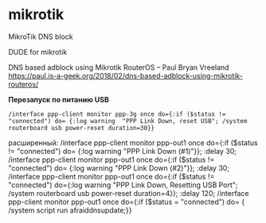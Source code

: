 mikrotik
========

MikroTik DNS block

DUDE for mikrotik

DNS based adblock using Mikrotik RouterOS – Paul Bryan Vreeland 
https://paul.is-a-geek.org/2018/02/dns-based-adblock-using-mikrotik-routeros/

**Перезапуск по питанию USB**
```
/interface ppp-client monitor ppp-3g once do={:if ($status != "connected") do= {:log warning  "PPP Link Down, reset USB"; /system routerboard usb power-reset duration=30}}
```


расширенный:
/interface ppp-client monitor ppp-out1 once do={:if ($status != "connected") do= {:log warning  "PPP Link Down (#1)"}}; :delay 30;  /interface ppp-client monitor ppp-out1 once do={:if ($status != "connected") do= {:log warning "PPP Link Down (#2)"}}; :delay 30; /interface ppp-client monitor ppp-out1 once do={:if ($status != "connected") do={:log warning "PPP Link Down, Resetting USB Port"; /system routerboard usb power-reset duration=4}}; :delay 120; /interface ppp-client monitor ppp-out1 once do={:if ($status = "connected") do= { /system script run afraiddnsupdate;}}

